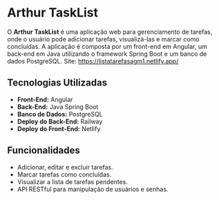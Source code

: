 # Arthur TaskList

O **Arthur TaskList** é uma aplicação web para gerenciamento de tarefas, onde o usuário pode adicionar tarefas, visualizá-las e marcar como concluídas. A aplicação é composta por um front-end em Angular, um back-end em Java utilizando o framework Spring Boot e um banco de dados PostgreSQL.
Site: https://listatarefasagm1.netlify.app/

## Tecnologias Utilizadas

- **Front-End:** Angular
- **Back-End:** Java Spring Boot
- **Banco de Dados:** PostgreSQL
- **Deploy do Back-End:** Railway
- **Deploy do Front-End:** Netlify

## Funcionalidades

- Adicionar, editar e excluir tarefas.
- Marcar tarefas como concluídas.
- Visualizar a lista de tarefas pendentes.
- API RESTful para manipulação de usuários e senhas.
